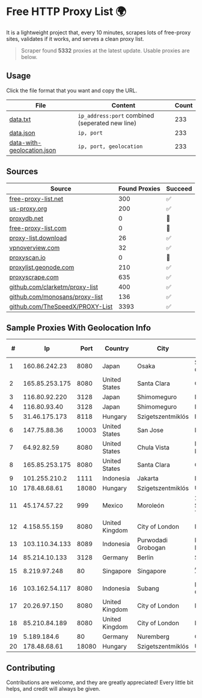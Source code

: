 
# Free HTTP Proxy List 🌍

It is a lightweight project that, every 10 minutes, scrapes lots of free-proxy sites, validates if it works, and serves a clean proxy list.


> Scraper found **5332** proxies at the latest update. Usable proxies are below.

## Usage

Click the file format that you want and copy the URL.


|File|Content|Count|
|----|-------|-----|
|[data.txt](https://raw.githubusercontent.com/themiralay/Proxy-List-World/master/data.txt)|`ip_address:port` combined (seperated new line)|233|
|[data.json](https://raw.githubusercontent.com/themiralay/Proxy-List-World/master/data.json)|`ip, port`|233|
|[data-with-geolocation.json](https://raw.githubusercontent.com/themiralay/Proxy-List-World/master/data-with-geolocation.json)|`ip, port, geolocation`|233|

## Sources

|Source|Found Proxies|Succeed|
|------|-------------|-------|
|[free-proxy-list.net](https://free-proxy-list.net)|300|✅|
|[us-proxy.org](https://www.us-proxy.org)|200|✅|
|[proxydb.net](http://proxydb.net)|0|🚫|
|[free-proxy-list.com](https://free-proxy-list.com/?page=&port=&type%5B%5D=http&type%5B%5D=https&up_time=0&search=Search)|0|🚫|
|[proxy-list.download](https://www.proxy-list.download/HTTP)|26|✅|
|[vpnoverview.com](https://vpnoverview.com/privacy/anonymous-browsing/free-proxy-servers)|32|✅|
|[proxyscan.io](https://www.proxyscan.io)|0|🚫|
|[proxylist.geonode.com](https://proxylist.geonode.com/api/proxy-list?limit=300&page=1&sort_by=lastChecked&sort_type=desc&protocols=http,https)|210|✅|
|[proxyscrape.com](https://api.proxyscrape.com/v2/?request=displayproxies&protocol=http&timeout=10000&country=all&ssl=all&anonymity=all)|635|✅|
|[github.com/clarketm/proxy-list](https://raw.githubusercontent.com/clarketm/proxy-list/master/proxy-list-raw.txt)|400|✅|
|[github.com/monosans/proxy-list](https://raw.githubusercontent.com/monosans/proxy-list/main/proxies/http.txt)|136|✅|
|[github.com/TheSpeedX/PROXY-List](https://raw.githubusercontent.com/TheSpeedX/PROXY-List/master/http.txt)|3393|✅|


## Sample Proxies With Geolocation Info

|#|Ip|Port|Country|City|Internet Service Provider|
|-|--|----|-------|----|-------------------------|
|1|160.86.242.23|8080|Japan|Osaka|Sony Network Communications Inc|
|2|165.85.253.175|8080|United States|Santa Clara|Google LLC|
|3|116.80.92.220|3128|Japan|Shimomeguro|InfoSphere|
|4|116.80.93.40|3128|Japan|Shimomeguro|InfoSphere|
|5|31.46.175.173|8118|Hungary|Szigetszentmiklós|htc|
|6|147.75.88.36|10003|United States|San Jose|Packet Host, Inc.|
|7|64.92.82.59|8080|United States|Chula Vista|Momentum Telecom, Inc.|
|8|165.85.253.175|8080|United States|Santa Clara|Google LLC|
|9|101.255.210.2|1111|Indonesia|Jakarta|PT Remala Abadi|
|10|178.48.68.61|18080|Hungary|Szigetszentmiklós|UPC|
|11|45.174.57.22|999|Mexico|Moroleón|2M INGENIERIA Y SERVICIOS EN TELECOMUNICACIONES|
|12|4.158.55.159|8080|United Kingdom|City of London|Microsoft Corporation|
|13|103.110.34.133|8089|Indonesia|Purwodadi Grobogan|PT RECONET SEMESTA INDONESIA|
|14|85.214.10.133|3128|Germany|Berlin|Strato AG|
|15|8.219.97.248|80|Singapore|Singapore|Alibaba (US) Technology Co., Ltd.|
|16|103.162.54.117|8080|Indonesia|Subang|PT Pratama Asia Globalindo|
|17|20.26.97.150|8080|United Kingdom|City of London|Microsoft Corporation|
|18|85.210.84.189|8080|United Kingdom|City of London|Microsoft Corporation|
|19|5.189.184.6|80|Germany|Nuremberg|Contabo GmbH|
|20|178.48.68.61|18080|Hungary|Szigetszentmiklós|UPC|



## Contributing

Contributions are welcome, and they are greatly appreciated! Every
little bit helps, and credit will always be given.

